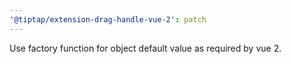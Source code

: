 ```yaml
---
'@tiptap/extension-drag-handle-vue-2': patch
---
```


Use factory function for object default value as required by vue 2.
